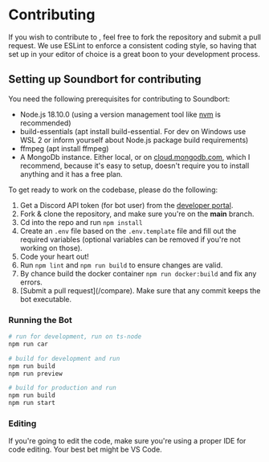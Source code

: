 # Contributing

If you wish to contribute to <NAME>, feel free to fork the repository and submit a pull request. We use ESLint to enforce a consistent coding style, so having that set up in your editor of choice is a great boon to your development process.

## Setting up Soundbort for contributing

You need the following prerequisites for contributing to Soundbort:

* Node.js 18.10.0 (using a version management tool like [nvm](https://github.com/nvm-sh/nvm) is recommended)
* build-essentials (apt install build-essential. For dev on Windows use WSL 2 or inform yourself about Node.js package build requirements)
* ffmpeg (apt install ffmpeg)
* A MongoDb instance. Either local, or on [cloud.mongodb.com](https://cloud.mongodb.com), which I recommend, because it's easy to setup, doesn't require you to install anything and it has a free plan.

To get ready to work on the codebase, please do the following:

1. Get a Discord API token (for bot user) from the [developer portal](https://discord.com/developers/applications).
2. Fork & clone the repository, and make sure you're on the **main** branch.
3. Cd into the repo and run `npm install`
4. Create an `.env` file based on the `.env.template` file and fill out the required variables (optional variables can be removed if you're not working on those).
5. Code your heart out!
6. Run `npm lint` and `npm run build` to ensure changes are valid.
7. By chance build the docker container `npm run docker:build` and fix any errors.
8. [Submit a pull request](<repository>/compare). Make sure that any commit keeps the bot executable.

### Running the Bot

```sh
# run for development, run on ts-node
npm run car

# build for development and run
npm run build
npm run preview

# build for production and run
npm run build
npm run start
```

### Editing

If you're going to edit the code, make sure you're using a proper IDE for code editing. Your best bet might be VS Code.